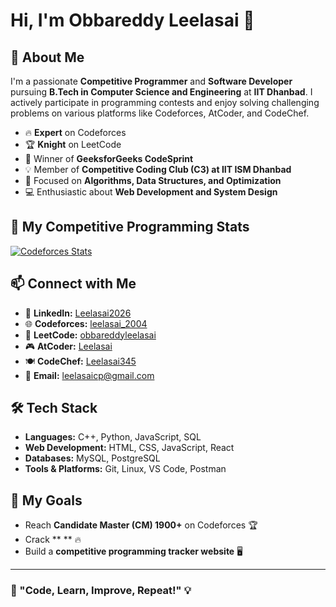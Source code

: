 # Hi, I'm Obbareddy Leelasai 👋

## 🚀 About Me
I'm a passionate **Competitive Programmer** and **Software Developer** pursuing **B.Tech in Computer Science and Engineering** at **IIT Dhanbad**. I actively participate in programming contests and enjoy solving challenging problems on various platforms like Codeforces, AtCoder, and CodeChef.

- 🔥 **Expert** on Codeforces
- 🏆 **Knight** on LeetCode
- 🎯 Winner of **GeeksforGeeks CodeSprint**
- 💡 Member of **Competitive Coding Club (C3) at IIT ISM Dhanbad**
- 🔬 Focused on **Algorithms, Data Structures, and Optimization**
- 💻 Enthusiastic about **Web Development and System Design**

## 🌟 My Competitive Programming Stats
[![Codeforces Stats](https://codeforces-readme-stats.vercel.app/api/card?username=leelasai_2004&theme=github_dark&disable_animations=false&show_icons=true&force_username=true)](https://codeforces.com/profile/leelasai_2004)

## 📫 Connect with Me
- 🔗 **LinkedIn:** [Leelasai2026](https://www.linkedin.com/in/Leelasai2026)
- 🌐 **Codeforces:** [leelasai_2004](https://codeforces.com/profile/leelasai_2004)
- 🏅 **LeetCode:** [obbareddyleelasai](https://leetcode.com/obbareddyleelasai)
- 🎮 **AtCoder:** [Leelasai](https://atcoder.jp/users/Leelasai)
- 🍽 **CodeChef:** [Leelasai345](https://www.codechef.com/users/Leelasai345)
- 📧 **Email:** leelasaicp@gmail.com

## 🛠️ Tech Stack
- **Languages:** C++, Python, JavaScript, SQL
- **Web Development:** HTML, CSS, JavaScript, React
- **Databases:** MySQL, PostgreSQL
- **Tools & Platforms:** Git, Linux, VS Code, Postman

## 📌 My Goals
- Reach **Candidate Master (CM) 1900+** on Codeforces 🏆
- Crack ** ** 🔥
- Build a **competitive programming tracker website** 🖥️

---

### 🚀 "Code, Learn, Improve, Repeat!" 💡

